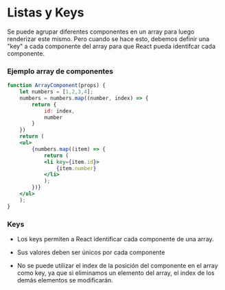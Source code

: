 # Listas y Keys

Se puede agrupar diferentes componentes en un array para luego renderizar este mismo. Pero cuando se hace esto, debemos definir una "key" a cada componente del array para que React pueda identifcar cada componente.

### Ejemplo array de componentes


```jsx
function ArrayComponent(props) {
    let numbers = [1,2,3,4];
    numbers = numbers.map((number, index) => {
        return {
            id: index,
            number
        }
    })
    return (
    <ul>
        {numbers.map((item) => {
            return (
            <li key={item.id}>
                {item.number}
            </li>
            );
        })}
    </ul>
    );
}
```

### Keys

- Los keys permiten a React identificar cada componente de una array.

- Sus valores deben ser únicos por cada componente

- No se puede utilizar el index de la posición del componente en el array como key, ya que si eliminamos un elemento del array, el index de los demás elementos se modificarán.
